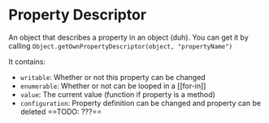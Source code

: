 # Property Descriptor
An object that describes a property in an object (duh). You can get it by calling `Object.getOwnPropertyDescriptor(object, "propertyName")`

It contains:
  * `writable`: Whether or not this property can be changed
  * `enumerable`: Whether or not can be looped in a [[for-in]]
  * `value`: The current value (function if property is a method)
  * `configuration`: Property definition can be changed and property can be deleted ==TODO: ???==
